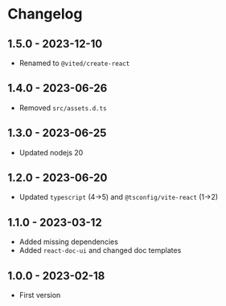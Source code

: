 # Changelog

## 1.5.0 - 2023-12-10

- Renamed to `@vited/create-react`

## 1.4.0 - 2023-06-26

- Removed `src/assets.d.ts`

## 1.3.0 - 2023-06-25

- Updated nodejs 20

## 1.2.0 - 2023-06-20

- Updated `typescript` (4→5) and `@tsconfig/vite-react` (1→2)

## 1.1.0 - 2023-03-12

- Added missing dependencies
- Added `react-doc-ui` and changed doc templates

## 1.0.0 - 2023-02-18

- First version
